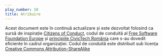 ```yaml
---
play_number: 10
title: Atribuire
---
```

Acest document este în continuă actualizare și este dezvoltat folosind ca sursă de inspirație [Citizens of Conduct](http://citizencodeofconduct.org/), codul de conduită al [Free Software Foundation Europe](https://fsfe.org/) și [principiile CivicTech România](https://civictech.ro/cine-suntem#principii) care s-au dovedit eficiente în cadrul organizației.
Codul de conduită este distribuit sub licența [Creative Commons Attribution-ShareAlike](https://creativecommons.org/licenses/by-sa/3.0/)
